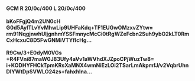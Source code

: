 #### GCM R 20/0c/400 L 20/0c/400
**bKoFFgjQ4m2UN0cH**<br/>**G0d5AylTLvYvMhwLip9UHFaKdq+TF1EUGwOMzxvZYtw=**<br/>**rm91NqgjnwhUljgnhmYSSFmnycMcCi0tRgWZeFcbn2Suh9ybO2kLT0RmCxHcxuC8D5FwGNMiVTYfIcHg...**<br/><br/>
**R9Cw/3+E0dyM0VGs**<br/>**+R4FVni87maW0J83Ufy4aVv1aWVhdXJZpoCPjWuzTw8=**<br/>**i+KODHYFHCkTpmKRsXaMNX4wmNiEzLOi2TSarLmAkpmfJ/v2VqbrUhnDlYWtDpSVWLO24zs+fahxhIna...**